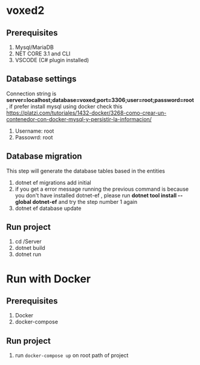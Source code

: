 # voxed2


## Prerequisites
1. Mysql/MariaDB
2. NET CORE 3.1 and CLI
3. VSCODE (C# plugin installed)

## Database settings
Connection string is **server=localhost;database=voxed;port=3306;user=root;password=root** , if prefer install mysql using docker check this https://platzi.com/tutoriales/1432-docker/3268-como-crear-un-contenedor-con-docker-mysql-y-persistir-la-informacion/
1. Username: root
2. Passowrd: root

## Database migration

This step will generate the database tables based in the entities 

1. dotnet ef migrations add initial
2. if you get a error message running the previous command is because you don't have installed dotnet-ef , please run **dotnet tool install --global dotnet-ef** and try the step      number 1 again
3. dotnet ef database update

## Run project
1. cd /Server
3. dotnet build
3. dotnet run

# Run with Docker

## Prerequisites
1. Docker
2. docker-compose

## Run project
1. run `docker-compose up` on root path of project